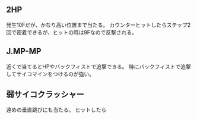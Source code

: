 ## 2HP

発生10Fだが、かなり高い位置まで当たる。
カウンターヒットしたらステップ2回で密着できるが、ヒットの時は9Fなので反撃される。

## J.MP-MP

近くで当てるとHPやバックフィストで追撃できる。
特にバックフィストで追撃してサイコマインをつけるのが強い。

## 弱サイコクラッシャー

遠めの垂直跳びにも当たる。
ヒットしたら
